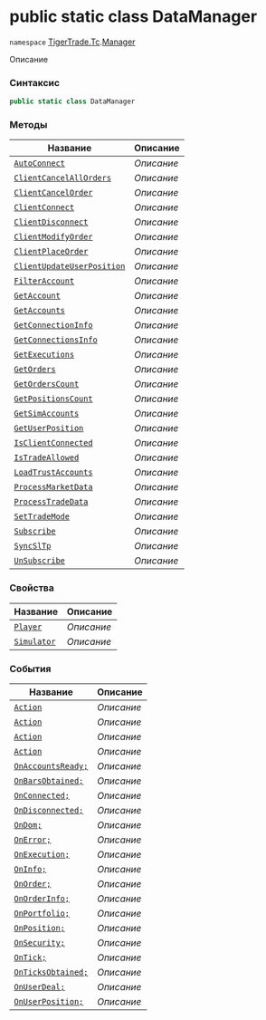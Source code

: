 
# public static class DataManager
`namespace` [TigerTrade.Tc](../../TigerTrade.Tc.md).[Manager](../../TigerTrade.Tc/Manager.md)



Описание

### Синтаксис
```csharp
public static class DataManager
```


### Методы
| Название | Описание |
| --- | --- |
| [`AutoConnect`](./DataManager.cs/Методы/AutoConnect.md) | *Описание* |
| [`ClientCancelAllOrders`](./DataManager.cs/Методы/ClientCancelAllOrders.md) | *Описание* |
| [`ClientCancelOrder`](./DataManager.cs/Методы/ClientCancelOrder.md) | *Описание* |
| [`ClientConnect`](./DataManager.cs/Методы/ClientConnect.md) | *Описание* |
| [`ClientDisconnect`](./DataManager.cs/Методы/ClientDisconnect.md) | *Описание* |
| [`ClientModifyOrder`](./DataManager.cs/Методы/ClientModifyOrder.md) | *Описание* |
| [`ClientPlaceOrder`](./DataManager.cs/Методы/ClientPlaceOrder.md) | *Описание* |
| [`ClientUpdateUserPosition`](./DataManager.cs/Методы/ClientUpdateUserPosition.md) | *Описание* |
| [`FilterAccount`](./DataManager.cs/Методы/FilterAccount.md) | *Описание* |
| [`GetAccount`](./DataManager.cs/Методы/GetAccount.md) | *Описание* |
| [`GetAccounts`](./DataManager.cs/Методы/GetAccounts.md) | *Описание* |
| [`GetConnectionInfo`](./DataManager.cs/Методы/GetConnectionInfo.md) | *Описание* |
| [`GetConnectionsInfo`](./DataManager.cs/Методы/GetConnectionsInfo.md) | *Описание* |
| [`GetExecutions`](./DataManager.cs/Методы/GetExecutions.md) | *Описание* |
| [`GetOrders`](./DataManager.cs/Методы/GetOrders.md) | *Описание* |
| [`GetOrdersCount`](./DataManager.cs/Методы/GetOrdersCount.md) | *Описание* |
| [`GetPositionsCount`](./DataManager.cs/Методы/GetPositionsCount.md) | *Описание* |
| [`GetSimAccounts`](./DataManager.cs/Методы/GetSimAccounts.md) | *Описание* |
| [`GetUserPosition`](./DataManager.cs/Методы/GetUserPosition.md) | *Описание* |
| [`IsClientConnected`](./DataManager.cs/Методы/IsClientConnected.md) | *Описание* |
| [`IsTradeAllowed`](./DataManager.cs/Методы/IsTradeAllowed.md) | *Описание* |
| [`LoadTrustAccounts`](./DataManager.cs/Методы/LoadTrustAccounts.md) | *Описание* |
| [`ProcessMarketData`](./DataManager.cs/Методы/ProcessMarketData.md) | *Описание* |
| [`ProcessTradeData`](./DataManager.cs/Методы/ProcessTradeData.md) | *Описание* |
| [`SetTradeMode`](./DataManager.cs/Методы/SetTradeMode.md) | *Описание* |
| [`Subscribe`](./DataManager.cs/Методы/Subscribe.md) | *Описание* |
| [`SyncSlTp`](./DataManager.cs/Методы/SyncSlTp.md) | *Описание* |
| [`UnSubscribe`](./DataManager.cs/Методы/UnSubscribe.md) | *Описание* |

### Свойства
| Название | Описание |
| --- | --- |
| [`Player`](./DataManager.cs/Свойства/Player.md) | *Описание* |
| [`Simulator`](./DataManager.cs/Свойства/Simulator.md) | *Описание* |

### События
| Название | Описание |
| --- | --- |
| [`Action`](./DataManager.cs/События/Action.md) | *Описание* |
| [`Action`](./DataManager.cs/События/Action.md) | *Описание* |
| [`Action`](./DataManager.cs/События/Action.md) | *Описание* |
| [`Action`](./DataManager.cs/События/Action.md) | *Описание* |
| [`OnAccountsReady;`](./DataManager.cs/События/OnAccountsReady;.md) | *Описание* |
| [`OnBarsObtained;`](./DataManager.cs/События/OnBarsObtained;.md) | *Описание* |
| [`OnConnected;`](./DataManager.cs/События/OnConnected;.md) | *Описание* |
| [`OnDisconnected;`](./DataManager.cs/События/OnDisconnected;.md) | *Описание* |
| [`OnDom;`](./DataManager.cs/События/OnDom;.md) | *Описание* |
| [`OnError;`](./DataManager.cs/События/OnError;.md) | *Описание* |
| [`OnExecution;`](./DataManager.cs/События/OnExecution;.md) | *Описание* |
| [`OnInfo;`](./DataManager.cs/События/OnInfo;.md) | *Описание* |
| [`OnOrder;`](./DataManager.cs/События/OnOrder;.md) | *Описание* |
| [`OnOrderInfo;`](./DataManager.cs/События/OnOrderInfo;.md) | *Описание* |
| [`OnPortfolio;`](./DataManager.cs/События/OnPortfolio;.md) | *Описание* |
| [`OnPosition;`](./DataManager.cs/События/OnPosition;.md) | *Описание* |
| [`OnSecurity;`](./DataManager.cs/События/OnSecurity;.md) | *Описание* |
| [`OnTick;`](./DataManager.cs/События/OnTick;.md) | *Описание* |
| [`OnTicksObtained;`](./DataManager.cs/События/OnTicksObtained;.md) | *Описание* |
| [`OnUserDeal;`](./DataManager.cs/События/OnUserDeal;.md) | *Описание* |
| [`OnUserPosition;`](./DataManager.cs/События/OnUserPosition;.md) | *Описание* |



